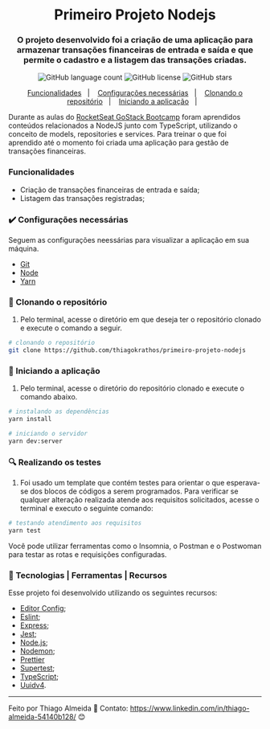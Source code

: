 <h1 align="center">
  Primeiro Projeto Nodejs
</h1>

<h3 align="center">
  O projeto desenvolvido foi a criação de uma aplicação para armazenar transações financeiras de entrada e saída e que permite o cadastro e a listagem das transações criadas.
</h3>

<p align="center">
  <img alt="GitHub language count" src="https://img.shields.io/github/languages/count/thiagokrathos/primeiro-projeto-nodejs">

  <img alt="GitHub license" src="https://img.shields.io/github/license/thiagokrathos/primeiro-projeto-nodejs">

  <img alt="GitHub stars" src="https://img.shields.io/github/stars/thiagokrathos/primeiro-projeto-nodejs?style=social">
</p>

<p align="center">
  <a href="#funcionalidades">Funcionalidades</a>&nbsp;&nbsp;&nbsp;|&nbsp;&nbsp;&nbsp;
  <a href="#heavy_check_mark-configurações-necessárias">Configurações necessárias</a>&nbsp;&nbsp;&nbsp;|&nbsp;&nbsp;&nbsp;
  <a href="#arrow_down_small-clonando-o-repositório">Clonando o repositório</a>&nbsp;&nbsp;&nbsp;|&nbsp;&nbsp;&nbsp;
  <a href="#beginner-iniciando-a-aplicação">Iniciando a aplicação</a>&nbsp;&nbsp;&nbsp;|&nbsp;&nbsp;&nbsp;
</p>

Durante as aulas do [RocketSeat GoStack Bootcamp](https://rocketseat.com.br/bootcamp) foram aprendidos conteúdos relacionados a NodeJS junto com TypeScript, utilizando o conceito de models, repositories e services. Para treinar o que foi aprendido até o momento foi criada uma aplicação para gestão de transações financeiras.

### Funcionalidades

- Criação de transações financeiras de entrada e saída;
- Listagem das transações registradas;

### :heavy_check_mark: Configurações necessárias

Seguem as configurações neessárias para visualizar a aplicação em sua máquina.

-  [Git](https://git-scm.com)
-  [Node](https://nodejs.org/)
-  [Yarn](https://yarnpkg.com/)

### :arrow_down_small: Clonando o repositório
1. Pelo terminal, acesse o diretório em que deseja ter o repositório clonado e execute o comando a seguir.
```bash
# clonando o repositório
git clone https://github.com/thiagokrathos/primeiro-projeto-nodejs
```
### :beginner: Iniciando a aplicação
1. Pelo terminal, acesse o diretório do repositório clonado e execute o comando abaixo.
```bash
# instalando as dependências
yarn install

# iniciando o servidor
yarn dev:server
```
### :mag: Realizando os testes
1. Foi usado um template que contém testes para orientar o que esperava-se dos blocos de códigos a serem programados. Para verificar se qualquer alteração realizada atende aos requisitos solicitados, acesse o terminal e executo o seguinte comando:
```bash
# testando atendimento aos requisitos
yarn test
```
Você pode utilizar ferramentas como o Insomnia, o Postman e o Postwoman para testar as rotas e requisições configuradas.

### :wrench: Tecnologias | Ferramentas | Recursos

Esse projeto foi desenvolvido utilizando os seguintes recursos:

-  [Editor Config](https://editorconfig.org/);
-  [Eslint](https://eslint.org/);
-  [Express](https://expressjs.com/);
-  [Jest](https://jestjs.io/);
-  [Node.js](https://nodejs.org/en/);
-  [Nodemon](https://nodemon.io/);
-  [Prettier](https://prettier.io/)
-  [Supertest](https://github.com/visionmedia/supertest);
-  [TypeScript](https://www.typescriptlang.org/);
-  [Uuidv4](https://www.npmjs.com/package/uuidv4).

---

Feito por Thiago Almeida :blue_heart: Contato: https://www.linkedin.com/in/thiago-almeida-54140b128/ :blush:
